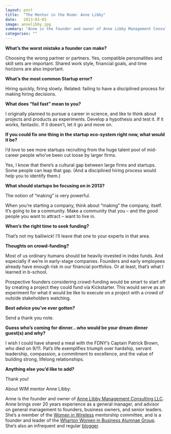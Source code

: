 ```yaml
---
layout: post
title:  "The Mentor in the Room: Anne Libby"
date:   2013-03-03
image: annelibby.jpg
summary: "Anne is the founder and owner of Anne Libby Management Consulting LLC. Anne brings over 20 years experience as a general manager, and advisor on general management to founders, business owners, and senior leaders. "
categories: ""
---
```


__What’s the worst mistake a founder can make?__

Choosing the wrong partner or partners.   Yes, compatible personalities and skill sets are important.   Shared work style, financial goals, and time horizons are also important.



__What’s the most common Startup error?__

Hiring quickly, firing slowly.  Related:  failing to have a disciplined process for making hiring decisions.



__What does “fail fast” mean to you?__

I originally planned to pursue a career in science, and like to think about projects and products as experiments.   Develop a hypothesis and test it.   If it works, fantastic.   If it doesn’t, let it go and move on.



__If you could fix one thing in the startup eco-system right now, what would it be?__

I’d love to see more startups recruiting from the huge talent pool of mid-career people who’ve been cut loose by larger firms.



Yes, I know that there’s a cultural gap between large firms and startups.   Some people can leap that gap.   (And a disciplined hiring process would help you to identify them.)



__What should startups be focusing on in 2013?__

The notion of “making” is very powerful.



When you’re starting a company, think about “making” the company, itself.   It’s going to be a community.   Make a community that you – and the good people you want to attract – want to live in.



__When’s the right time to seek funding?__

That’s not my bailiwick!   I’ll leave that one to your experts in that area.



__Thoughts on crowd-funding?__

Most of us ordinary humans should be heavily invested in index funds.  And especially if we’re in early-stage companies.   Founders and early employees already have enough risk in our financial portfolios.   Or at least, that’s what I learned in b-school.



Prospective founders considering crowd-funding would be smart to start off by creating a project they could fund via Kickstarter.   This would serve as an experiment for what it would be like to execute on a project with a crowd of outside stakeholders watching.



__Best advice you’ve ever gotten?__

Send a thank you note.



__Guess who’s coming for dinner…who would be your dream dinner guest(s) and why?__

I wish I could have shared a meal with the FDNY’s Captain Patrick Brown, who died on 9/11.   Pat’s life exemplifies triumph over hardship, servant leadership, compassion, a commitment to excellence, and the value of building strong, lifelong relationships.



__Anything else you’d like to add?__

Thank you!


About WIM mentor Anne Libby:

Anne is the founder and owner of [Anne Libby Management Consulting LLC](http://about.me/AnneLibby).   Anne brings over 20 years experience as a general manager, and advisor on general management to founders, business owners, and senior leaders.   She’s a member of the [Women in Wireless](http://www.womeninwireless.org/) mentorship committee, and is a founder and leader of the [Wharton Women in Business Alumnae Group](http://wwibalum.wordpress.com/).   She’s also an infrequent and regular [blogger](http://annelibby.wordpress.com/).

